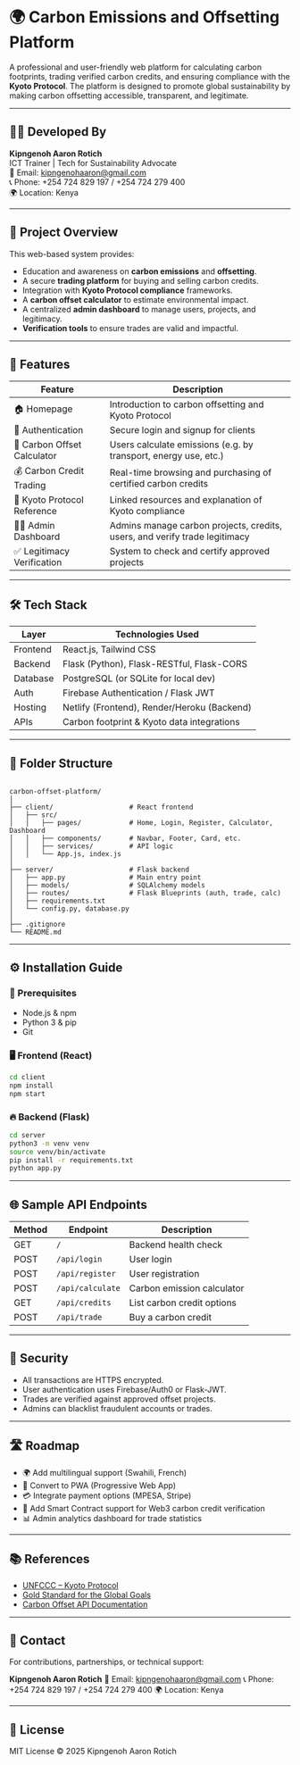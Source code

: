 # 🌍 Carbon Emissions and Offsetting Platform

A professional and user-friendly web platform for calculating carbon footprints, trading verified carbon credits, and ensuring compliance with the **Kyoto Protocol**. The platform is designed to promote global sustainability by making carbon offsetting accessible, transparent, and legitimate.

---

## 🧑‍💻 Developed By
**Kipngenoh Aaron Rotich**  
ICT Trainer | Tech for Sustainability Advocate  
📧 Email: kipngenohaaron@gmail.com  
📞 Phone: +254 724 829 197 / +254 724 279 400  
🌍 Location: Kenya  

---

## 📌 Project Overview

This web-based system provides:
- Education and awareness on **carbon emissions** and **offsetting**.
- A secure **trading platform** for buying and selling carbon credits.
- Integration with **Kyoto Protocol compliance** frameworks.
- A **carbon offset calculator** to estimate environmental impact.
- A centralized **admin dashboard** to manage users, projects, and legitimacy.
- **Verification tools** to ensure trades are valid and impactful.

---

## 🚀 Features

| Feature                      | Description                                                                 |
|-----------------------------|-----------------------------------------------------------------------------|
| 🏠 Homepage                 | Introduction to carbon offsetting and Kyoto Protocol                       |
| 🔐 Authentication            | Secure login and signup for clients                                        |
| 🧮 Carbon Offset Calculator  | Users calculate emissions (e.g. by transport, energy use, etc.)            |
| 💰 Carbon Credit Trading     | Real-time browsing and purchasing of certified carbon credits              |
| 🧾 Kyoto Protocol Reference  | Linked resources and explanation of Kyoto compliance                      |
| 🧑‍💼 Admin Dashboard          | Admins manage carbon projects, credits, users, and verify trade legitimacy |
| ✅ Legitimacy Verification   | System to check and certify approved projects                             |

---

## 🛠 Tech Stack

| Layer        | Technologies Used                           |
|--------------|---------------------------------------------|
| Frontend     | React.js, Tailwind CSS                      |
| Backend      | Flask (Python), Flask-RESTful, Flask-CORS   |
| Database     | PostgreSQL (or SQLite for local dev)        |
| Auth         | Firebase Authentication / Flask JWT         |
| Hosting      | Netlify (Frontend), Render/Heroku (Backend) |
| APIs         | Carbon footprint & Kyoto data integrations  |

---

## 📁 Folder Structure

```

carbon-offset-platform/
│
├── client/                   # React frontend
│   ├── src/
│   │   ├── pages/            # Home, Login, Register, Calculator, Dashboard
│   │   ├── components/       # Navbar, Footer, Card, etc.
│   │   ├── services/         # API logic
│   │   └── App.js, index.js
│
├── server/                   # Flask backend
│   ├── app.py                # Main entry point
│   ├── models/               # SQLAlchemy models
│   ├── routes/               # Flask Blueprints (auth, trade, calc)
│   ├── requirements.txt
│   └── config.py, database.py
│
├── .gitignore
└── README.md

````

---

## ⚙️ Installation Guide

### 🔧 Prerequisites
- Node.js & npm
- Python 3 & pip
- Git

### 🖥️ Frontend (React)
```bash
cd client
npm install
npm start
````

### 🔥 Backend (Flask)

```bash
cd server
python3 -m venv venv
source venv/bin/activate
pip install -r requirements.txt
python app.py
```

---

## 🌐 Sample API Endpoints

| Method | Endpoint         | Description                |
| ------ | ---------------- | -------------------------- |
| GET    | `/`              | Backend health check       |
| POST   | `/api/login`     | User login                 |
| POST   | `/api/register`  | User registration          |
| POST   | `/api/calculate` | Carbon emission calculator |
| GET    | `/api/credits`   | List carbon credit options |
| POST   | `/api/trade`     | Buy a carbon credit        |

---

## 🔐 Security

* All transactions are HTTPS encrypted.
* User authentication uses Firebase/Auth0 or Flask-JWT.
* Trades are verified against approved offset projects.
* Admins can blacklist fraudulent accounts or trades.

---

## 🛣️ Roadmap

* 🌍 Add multilingual support (Swahili, French)
* 📱 Convert to PWA (Progressive Web App)
* 💳 Integrate payment options (MPESA, Stripe)
* 📜 Add Smart Contract support for Web3 carbon credit verification
* 📊 Admin analytics dashboard for trade statistics

---

## 📚 References

* [UNFCCC – Kyoto Protocol](https://unfccc.int/kyoto_protocol)
* [Gold Standard for the Global Goals](https://www.goldstandard.org/)
* [Carbon Offset API Documentation](https://docs.co2offset.io/)

---

## 📩 Contact

For contributions, partnerships, or technical support:

**Kipngenoh Aaron Rotich**
📧 Email: [kipngenohaaron@gmail.com](mailto:kipngenohaaron@gmail.com)
📞 Phone: +254 724 829 197 / +254 724 279 400
🌍 Location: Kenya

---

## 📜 License

MIT License © 2025 Kipngenoh Aaron Rotich

```
